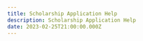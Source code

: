 ```yaml
---
title: Scholarship Application Help
description: Scholarship Application Help
date: 2023-02-25T21:00:00.000Z
---
```


